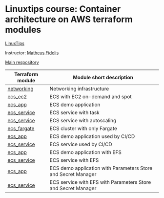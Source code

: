 # Linuxtips course: Container architecture on AWS terraform modules

[LinuxTips](https://linuxtips.io/treinamento/arquitetura-de-containers-na-aws/)

Instructor: [Matheus Fidelis](https://linktr.ee/fidelissauro)

[Main respository](https://github.com/ssorato/linuxtips-aws-container-architecture)

| Terraform module                                                                                                          | Module short description                                      |
|---------------------------------------------------------------------------------------------------------------------------|---------------------------------------------------------------|
| [networking](https://github.com/ssorato/linuxtips-aws-container-architecture-tf-modules/tree/day1/README.md)              | Networking infrastructure                                     |
| [ecs_ec2](https://github.com/ssorato/linuxtips-aws-container-architecture-tf-modules/tree/day2/README.md)                 | ECS with EC2 on-demand and spot                               |
| [ecs_app](https://github.com/ssorato/linuxtips-aws-container-architecture-tf-modules/tree/day3/ecs_app/README.md)         | ECS demo application                                          |
| [ecs_service](https://github.com/ssorato/linuxtips-aws-container-architecture-tf-modules/tree/day3/ecs_service/README.md) | ECS service with task                                         |
| [ecs_service](https://github.com/ssorato/linuxtips-aws-container-architecture-tf-modules/tree/day4/ecs_service/README.md) | ECS service with autoscaling                                  |
| [ecs_fargate](https://github.com/ssorato/linuxtips-aws-container-architecture-tf-modules/tree/day5/ecs_fargate/README.md) | ECS cluster with only Fargate                                 |
| [ecs_app](https://github.com/ssorato/linuxtips-aws-container-architecture-tf-modules/tree/day6/ecs_app/README.md)         | ECS demo application used by CI/CD                            |
| [ecs_service](https://github.com/ssorato/linuxtips-aws-container-architecture-tf-modules/tree/day6/ecs_service/README.md) | ECS service used by CI/CD                                     |
| [ecs_app](https://github.com/ssorato/linuxtips-aws-container-architecture-tf-modules/tree/day7/ecs_app/README.md)         | ECS demo application with EFS                                 |
| [ecs_service](https://github.com/ssorato/linuxtips-aws-container-architecture-tf-modules/tree/day7/ecs_service/README.md) | ECS service with EFS                                          |
| [ecs_app](https://github.com/ssorato/linuxtips-aws-container-architecture-tf-modules/tree/day8/ecs_app/README.md)         | ECS demo application with Parameters Store and Secret Manager |
| [ecs_service](https://github.com/ssorato/linuxtips-aws-container-architecture-tf-modules/tree/day8/ecs_service/README.md) | ECS service with EFS with Parameters Store and Secret Manager |